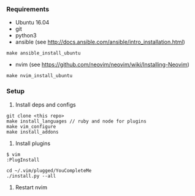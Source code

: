 ### Requirements

* Ubuntu 16.04
* git
* python3
* ansible (see http://docs.ansible.com/ansible/intro_installation.html)
```
make ansible_install_ubuntu
```
* nvim (see https://github.com/neovim/neovim/wiki/Installing-Neovim)
```
make nvim_install_ubuntu
```

### Setup

1. Install deps and configs
  ```shell
  git clone <this repo>
  make install_languages // ruby and node for plugins
  make vim_configure
  make install_addons
  ```

1. Install plugins
  ```
  $ vim
  :PlugInstall

  cd ~/.vim/plugged/YouCompleteMe
  ./install.py --all
  ```

1. Restart nvim
